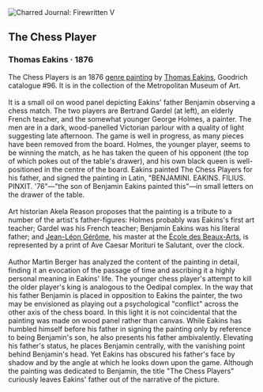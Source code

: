 <div class="artwork-of-the-day">
  <div class="container">
    <div class="img-wrapper">
      <img
        src="https://uploads1.wikiart.org/00142/images/thomas-eakins/the-chess-player.jpg!Large.jpg"
        alt="Charred Journal: Firewritten V" />
    </div>
    <div class="artwork-detail">
      <div class="artwork-origin"> 
        <h2 class="artwork-name">The Chess Player</h2>
        <h3 class="artist">
          Thomas Eakins
                    ·  1876
        </h3>
      </div>
      <p class="description">
        <span class="artwork-description-text ng-binding" ng-bind-html="viewModel.ArtworkOfTheDay.Description | unsafe">The Chess Players is an 1876 <a target="_blank" href="/en/paintings-by-genre/genre-painting">genre painting</a> by <a target="_blank" href="/en/thomas-eakins">Thomas Eakins</a>, Goodrich catalogue #96. It is in the collection of the Metropolitan Museum of Art.
<br>
<br>It is a small oil on wood panel depicting Eakins' father Benjamin observing a chess match. The two players are Bertrand Gardel (at left), an elderly French teacher, and the somewhat younger George Holmes, a painter. The men are in a dark, wood-panelled Victorian parlour with a quality of light suggesting late afternoon. The game is well in progress, as many pieces have been removed from the board. Holmes, the younger player, seems to be winning the match, as he has taken the queen of his opponent (the top of which pokes out of the table's drawer), and his own black queen is well-positioned in the centre of the board. Eakins painted The Chess Players for his father, and signed the painting in Latin, "BENJAMINI. EAKINS. FILIUS. PINXIT. '76"—"the son of Benjamin Eakins painted this"—in small letters on the drawer of the table.
<br>
<br>Art historian Akela Reason proposes that the painting is a tribute to a number of the artist's father-figures: Holmes probably was Eakins's first art teacher; Gardel was his French teacher; Benjamin Eakins was his literal father; and <a target="_blank" href="/en/jean-leon-gerome">Jean-Léon Gérôme</a>, his master at the <a target="_blank" href="/en/artists-by-art-institution/cole-des-beaux-arts">École des Beaux-Arts</a>, is represented by a print of Ave Caesar Morituri te Salutant, over the clock.
<br>
<br>Author Martin Berger has analyzed the content of the painting in detail, finding it an evocation of the passage of time and ascribing it a highly personal meaning in Eakins' life. The younger chess player's attempt to kill the older player's king is analogous to the Oedipal complex. In the way that his father Benjamin is placed in opposition to Eakins the painter, the two may be envisioned as playing out a psychological "conflict" across the other axis of the chess board. In this light it is not coincidental that the painting was made on wood panel rather than canvas. While Eakins has humbled himself before his father in signing the painting only by reference to being Benjamin's son, he also presents his father ambivalently. Elevating his father's status, he places Benjamin centrally, with the vanishing point behind Benjamin's head. Yet Eakins has obscured his father's face by shadow and by the angle at which he looks down upon the game. Although the painting was dedicated to Benjamin, the title "The Chess Players" curiously leaves Eakins' father out of the narrative of the picture.</span>
                        <div class="text-shadow-container" ng-show="showShadow" style=""></div>
      </p>
    </div>
  </div>

</div>

